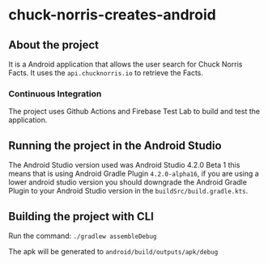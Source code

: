 # chuck-norris-creates-android

## About the project

It is a Android application that allows the user search for Chuck Norris Facts.
It uses the `api.chucknorris.io` to retrieve the Facts.

### Continuous Integration

The project uses Github Actions and Firebase Test Lab to build and test the application.

## Running the project in the Android Studio

The Android Studio version used was Android Studio 4.2.0 Beta 1 this
means that is using Android Gradle Plugin `4.2.0-alpha16`, if you are using a lower android studio version
you should downgrade the Android Gradle Plugin to your Android Studio version in the `buildSrc/build.gradle.kts`.

## Building the project with CLI

Run the command: `./gradlew assembleDebug`

The apk will be generated to `android/build/outputs/apk/debug`

